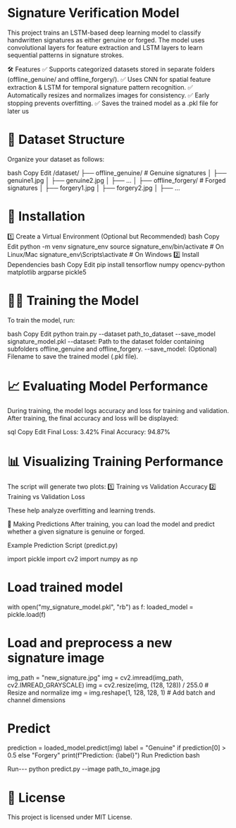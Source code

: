 # Signature Verification Model
This project trains an LSTM-based deep learning model to classify handwritten signatures as either genuine or forged. The model uses convolutional layers for feature extraction and LSTM layers to learn sequential patterns in signature strokes.

🛠 Features
✅ Supports categorized datasets stored in separate folders (offline_genuine/ and offline_forgery/).
✅ Uses CNN for spatial feature extraction & LSTM for temporal signature pattern recognition.
✅ Automatically resizes and normalizes images for consistency.
✅ Early stopping prevents overfitting.
✅ Saves the trained model as a .pkl file for later us

# 📂 Dataset Structure
Organize your dataset as follows:

bash
Copy
Edit
/dataset/
    ├── offline_genuine/   # Genuine signatures
    │   ├── genuine1.jpg
    │   ├── genuine2.jpg
    │   ├── ...
    │
    ├── offline_forgery/   # Forged signatures
    │   ├── forgery1.jpg
    │   ├── forgery2.jpg
    │   ├── ...

# 🚀 Installation
1️⃣ Create a Virtual Environment (Optional but Recommended)
bash
Copy
Edit
python -m venv signature_env
source signature_env/bin/activate  # On Linux/Mac
signature_env\Scripts\activate     # On Windows
2️⃣ Install Dependencies
bash
Copy
Edit
pip install tensorflow numpy opencv-python matplotlib argparse pickle5


# 🧑‍🏫 Training the Model
To train the model, run:

bash
Copy
Edit
python train.py --dataset path_to_dataset --save_model signature_model.pkl
--dataset: Path to the dataset folder containing subfolders offline_genuine and offline_forgery.
--save_model: (Optional) Filename to save the trained model (.pkl file).


# 📈 Evaluating Model Performance
During training, the model logs accuracy and loss for training and validation. After training, the final accuracy and loss will be displayed:

sql
Copy
Edit
Final Loss: 3.42%
Final Accuracy: 94.87%

# 📊 Visualizing Training Performance
The script will generate two plots:
1️⃣ Training vs Validation Accuracy
2️⃣ Training vs Validation Loss

These help analyze overfitting and learning trends.

🧐 Making Predictions
After training, you can load the model and predict whether a given signature is genuine or forged.

Example Prediction Script (predict.py)


import pickle
import cv2
import numpy as np

# Load trained model
with open("my_signature_model.pkl", "rb") as f:
    loaded_model = pickle.load(f)

# Load and preprocess a new signature image
img_path = "new_signature.jpg"
img = cv2.imread(img_path, cv2.IMREAD_GRAYSCALE)
img = cv2.resize(img, (128, 128)) / 255.0  # Resize and normalize
img = img.reshape(1, 128, 128, 1)  # Add batch and channel dimensions

# Predict
prediction = loaded_model.predict(img)
label = "Genuine" if prediction[0] > 0.5 else "Forgery"
print(f"Prediction: {label}")
Run Prediction
bash


Run---
python predict.py --image path_to_image.jpg


# 📜 License
This project is licensed under MIT License.


